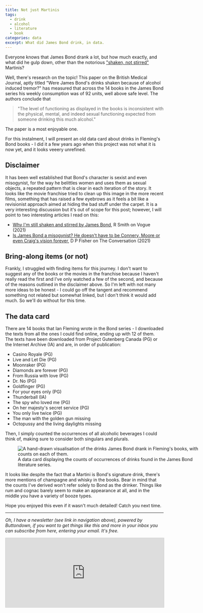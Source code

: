 ```yaml
---
title: Not just Martinis
tags:
  - drink
  - alcohol
  - literature
  - book
categories: data
excerpt: What did James Bond drink, in data.
---
```


Everyone knows that James Bond drank a lot, but how much exactly, and what did he gulp down, other than the notorious ["shaken, not stirred"](https://en.wikipedia.org/wiki/Shaken,_not_stirred) Martinis?

Well, there's research on the topic! This paper on the British Medical Journal, aptly titled "Were James Bond's drinks shaken because of alcohol induced tremor?" has measured that across the 14 books in the James Bond series his weekly consumption was of 92 units, well above safe level. The authors conclude that

> "The level of functioning as displayed in the books is inconsistent with the physical, mental, and indeed sexual functioning expected from someone drinking this much alcohol."

The paper is a most enjoyable one.

For this instalment, I will present an old data card about drinks in Fleming's Bond books - I did it a few years ago when this project was not what it is now yet, and it looks veeery unrefined.

## Disclaimer

It has been well established that Bond's character is sexist and even misogynist, for the way he belittles women and uses them as sexual objects, a repeated pattern that is clear in each iteration of the story.
It looks like the movie franchise tried to clean up this image in the more recent films, something that has raised a few eyebrows as it feels a bit like a revisionist approach aimed at hiding the bad stuff under the carpet.
It is a very interesting discussion but it's out of scope for this post; however, I will point to two interesting articles I read on this:

* [Why I'm still shaken and stirred by James Bond](https://www.vogue.com/article/why-im-still-shaken-and-stirred-by-james-bond), R Smith on Vogue (2021)
* [Is James Bond a misogynist? He doesn't have to be Connery, Moore or even Craig's vision forever](https://theconversation.com/is-james-bond-a-misogynist-he-doesnt-have-to-be-connery-moore-or-even-craigs-vision-forever-169619), D P Fisher on The Conversation (2021)

## Bring-along items (or not)

Frankly, I struggled with finding items for this journey. I don't want to suggest any of the books or the movies in the franchise because I haven't really read the first and I've only watched a few of the second, and because of the reasons outlined in the disclaimer above. So I'm left with not many more ideas to be honest - I could go off the tangent and recommend something not related but somewhat linked, but I don't think it would add much. So we'll do without for this time.

## The data card

There are 14 books that Ian Fleming wrote in the Bond series - I downloaded the texts from all the ones I could find online, ending up with 12 of them. The texts have been downloaded from Project Gutenberg Canada (PG) or the Internet Archive (IA) and are, in order of publication:

* Casino Royale (PG)
* Live and Let Die (PG)
* Moonraker (PG)
* Diamonds are forever (PG)
* From Russia with love (PG)
* Dr. No (PG)
* Goldfinger (PG)
* For your eyes only (PG)
* Thunderball (IA)
* The spy who loved me (PG)
* On her majesty's secret service (PG)
* You only live twice (PG)
* The man with the golden gun missing
* Octopussy and the living daylights missing

Then, I simply counted the occurrences of all alcoholic beverages I could think of, making sure to consider both singulars and plurals.

<figure class="align-center" style="width: 600px">
  <img src="{{ site.url }}{{site.posts_images_path}}james-bond-drinks.jpg" alt="A hand-drawn visualisation of the drinks James Bond drank in Fleming's books, with counts on each of them.">
  <figcaption>A data card displaying the counts of occurrences of drinks found in the James Bond literature series. </figcaption>
</figure>

It looks like despite the fact that a Martini is Bond's signature drink, there's more mentions of champagne and whisky in the books. Bear in mind that the counts I've derived won't refer solely to Bond as the drinker.
Things like rum and cognac barely seem to make an appearance at all, and in the middle you have a variety of booze types.

Hope you enjoyed this even if it wasn't much detailed! Catch you next time.

---

*Oh, I have a newsletter (see link in navigation above), powered by Buttondown, if you want to get things like this and more in your inbox you can subscribe from here, entering your email. It's free.*

<iframe
scrolling="no"
style="width:100%!important;height:220px;border:1px #ccc solid !important"
src="https://buttondown.email/martinapugliese?as_embed=true"
></iframe><br /><br />